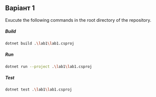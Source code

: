 ## Варіант 1

Exucute the following commands in the root directory of the repository.

##### Build

```bash
dotnet build .\lab1\lab1.csproj
```

##### Run

```bash
dotnet run --project .\lab1\lab1.csproj
```

##### Test

```bash
dotnet test .\lab1\lab1.csproj
```
